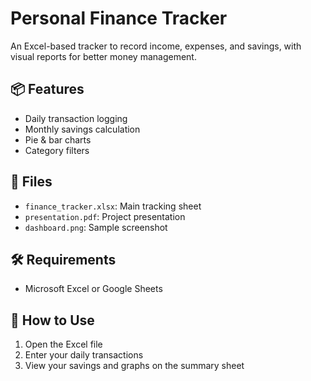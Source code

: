 # Personal Finance Tracker

An Excel-based tracker to record income, expenses, and savings, with visual reports for better money management.

## 📦 Features
- Daily transaction logging
- Monthly savings calculation
- Pie & bar charts
- Category filters

## 📁 Files
- `finance_tracker.xlsx`: Main tracking sheet
- `presentation.pdf`: Project presentation
- `dashboard.png`: Sample screenshot

## 🛠 Requirements
- Microsoft Excel or Google Sheets

## 🧠 How to Use
1. Open the Excel file
2. Enter your daily transactions
3. View your savings and graphs on the summary sheet

